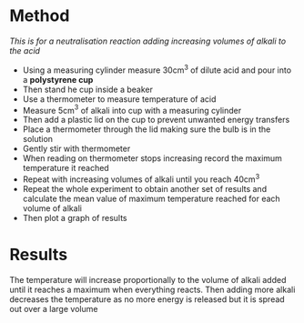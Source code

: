 # Method
*This is for a neutralisation reaction adding increasing volumes of alkali to the acid*
-  Using a measuring cylinder measure 30cm$^3$ of dilute acid and pour into a **polystyrene cup**
- Then stand he cup inside a beaker
- Use a thermometer to measure temperature of acid
- Measure 5cm$^3$ of alkali into cup with a measuring cylinder
- Then add a plastic lid on the cup to prevent unwanted energy transfers
- Place a thermometer through the lid making sure the bulb is in the solution
- Gently stir with thermometer
- When reading on thermometer stops increasing record the maximum temperature it reached
- Repeat with increasing volumes of alkali until you reach 40cm$^3$ 
- Repeat the whole experiment to obtain another set of results and calculate the mean value of maximum temperature reached for each volume of alkali
- Then plot a graph of results

# Results
The temperature will increase proportionally to the volume of alkali added until it reaches a maximum when everything reacts.
Then adding more alkali decreases the temperature as no more energy is released but it is spread out over a large volume
